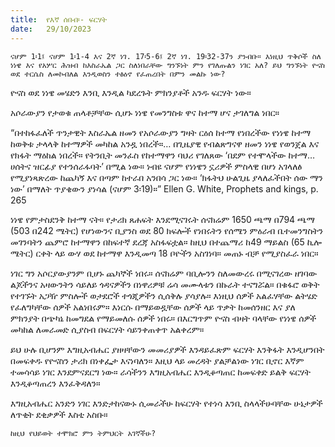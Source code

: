 ```yaml
---
title:  የእኛ ሰበብ፡- ፍርሃት
date:   29/10/2023
---
```


`ናሆም 1፡1፤ ናሆም 1፡1-4 እና 2ኛ ነገ. 17፡5-6፤ 2ኛ ነገ. 19፡32-37ን ያንብቡ። እነዚህ ጥቅሶች ስለ ነነዌ እና የአሦር ሕዝብ ከእስራኤል ጋር ስለነበራቸው ግንኙነት ምን የገለጡልን ነገር አለ? ይህ ግንኙነት ዮናስ ወደ ተርሴስ ለመኮብለል እንዲወስን ተፅዕኖ የፈጠረበት በምን መልኩ ነው?`

ዮናስ ወደ ነነዌ መሄድን እንቢ እንዲል ካደረጉት ምክንያቶች አንዱ ፍርሃት ነው።

አሶራውያን የታወቁ ጠላቶቻቸው ሲሆኑ ነነዌ የመንግስቱ ዋና ከተማ ሆና ታገለግል ነበር።

“በተከፋፈለች ጥንታዊት እስራኤል ዘመን የአሶራውያን ግዛት ርዕሰ ከተማ የነበረችው የነነዌ ከተማ ከወቅቱ ታላላቅ ከተማዎች መካከል አንዷ ነበረች።… በጊዜያዊ የብልጽግናዋ ዘመን ነነዌ የወንጀል እና የክፋት ማዕከል ነበረች። የትንቢት መንፈስ የከተማዋን ባህሪ የገለጸው ‘በደም የተሞላችው ከተማ… ሀሰትና ዝርፊያ የተንሰራፋባት’ በሚል ነው። ነብዩ ናሆም የነነዌን ኗሪዎች ምስላዊ በሆነ አገላለፅ የሚያነጻጽረው ከጨካኝ እና በጣም ከተራበ አንበሳ ጋር ነው። ‘ክፋትህ ሁልጊዜ ያላለፈችበት ሰው ማን ነው’ በማለት ጥያቄውን ያነሳል (ናሆም 3፡19)።” Ellen G. White, Prophets and kings, p. 265

ነነዌ የምታስደንቅ ከተማ ናት። የታሪክ ጸሐፍት እንደሚናገሩት ሰናክሬም 1650 ጫማ በ794 ጫማ (503 በ242 ሜትር) የሆነውንና ቢያንስ ወደ 80 ክፍሎች የነበሩትን የሰሜን ምዕራብ ቤተመንግስትን መገንባትን ጨምሮ ከተማዋን በከፍተኛ ደረጃ አስፋፍቷል። ከዚህ በተጨማሪ ከ49 ማይልስ (65 ኪሎ ሜትር) ርቀት ላይ ውሃ ወደ ከተማዋ እንዲመጣ 18 ቦዮችን አስገነባ። መጠኑ ብቻ የሚያስፈራ ነበር።

ነገር ግን አሶርያውያንም ቢሆኑ ጨካኞች ነበሩ። ሰናክሬም ባቢሎንን ስለመውረሩ በሚናገረው ዘገባው ልጆችንና አዛውንትን ሳይለይ ጎዳናዎችን በነዋሪዎቹ ሬሳ መሙላቱን በኩራት ተናግሯል። በቁፋሮ ወቅት የተገኙት አጋዥ ምስሎች ወታደሮች ተጎጂዎችን ሲሰቅሉ ያሳያሉ። እነዚህ ሰዎች አልፈሃቸው ልትሄድ የፈለግካቸው ሰዎች አልነበሩም። እነርሱ በማይወዷቸው ሰዎች ላይ ጥቃት ከመሰንዘር እና ያለ ምክንያት በጭካኔ ከመግደል የማይመለሱ ሰዎች ነበሩ። በእርግጥም ዮናስ ብዛት ባላቸው የነነዌ ሰዎች መካከል ለመራመድ ሲያስብ በፍርሃት ሳይንቀጠቀጥ አልቀረም።

ይህ ሁሉ ቢሆንም እግዚአብሔር ያዘዛቸውን መመሪያዎች እንዳይፈጽም ፍርሃት እንቅፋት እንዲሆንበት በመፍቀዱ የዮናስን ታሪክ በነቀፌታ እናነባለን። እዚህ ላይ መረዳት ያልቻልነው ነገር ቢኖር እኛም ተመሳሳይ ነገር እንደምናደርግ ነው። ራሳችንን እግዚአብሔር እንዲቆጣጠር ከመፍቀድ ይልቅ ፍርሃት እንዲቆጣጠረን እንፈቅዳለን።

እግዚአብሔር አንድን ነገር እንድታከናውኑ ሲመራችሁ ከፍርሃት የተነሳ እንቢ ስላላችሁባቸው ሁኔታዎች ለጥቂት ደቂቃዎች እስቲ አስቡ።

`ከዚህ የህይወት ተሞክሮ ምን ትምህርት አገኛችሁ?`